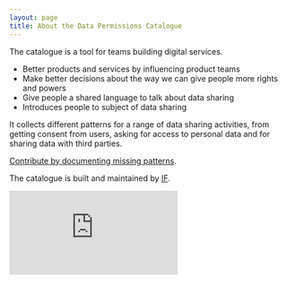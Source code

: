 ```yaml
---
layout: page
title: About the Data Permissions Catalogue
---
```


The catalogue is a tool for teams building digital services. 

- Better products and services by influencing product teams
- Make better decisions about the way we can give people more rights and powers
- Give people a shared language to talk about data sharing
- Introduces people to subject of data sharing

It collects different patterns for a range of data sharing activities, from  getting consent from users, asking for access to personal data and for sharing data with third parties. 

[Contribute by documenting missing patterns](/contribute).

The catalogue is built and maintained by [IF](https://projectsbyif.com/).

<div class="iframe-container">
  <iframe src="https://player.vimeo.com/video/231723090" frameborder="0" webkitallowfullscreen mozallowfullscreen allowfullscreen></iframe>
</div>